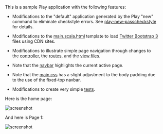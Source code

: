 This is a sample Play application with the following features:

  * Modifications to the "default" application generated by the Play "new" command to eliminate
    checkstyle errors. See [play-new-passcheckstyle](http://ics-software-engineering.github.io/play-new-passcheckstyle/)
    for details.
         
  * Modifications to the [main.scala.html](https://github.com/ics-software-engineering/play-bootstrap-template/blob/master/app/views/main.scala.html) template to load [Twitter Bootstrap 3](http://getbootstrap.com/) files using CDN sites.
  
  * Modifications to illustrate simple page navigation through changes to the [controller](https://github.com/ics-software-engineering/play-bootstrap-template/blob/master/app/controllers/Application.java), 
    the [routes](https://github.com/ics-software-engineering/play-bootstrap-template/blob/master/conf/routes), and
    the [view files](https://github.com/ics-software-engineering/play-bootstrap-template/tree/master/app/views).
        
  * Note that the [navbar](https://github.com/ics-software-engineering/play-bootstrap-template/blob/master/app/views/main.scala.html) highlights the current active page.
  
  * Note that the [main.css](https://github.com/ics-software-engineering/play-bootstrap-template/blob/master/public/stylesheets/main.css) has a 
    slight adjustment to the body padding due to the use of the fixed-top navbar.  
    
  * Modifications to create very simple [tests](https://github.com/ics-software-engineering/play-bootstrap-template/tree/master/test/test).
  
Here is the home page:

![screenshot](https://raw.github.com/ics-software-engineering/play-bootstrap-template/master/doc/play-bootstrap-template-home.png)

And here is Page 1:

![screenshot](https://raw.github.com/ics-software-engineering/play-bootstrap-template/master/doc/play-bootstrap-template-page1.png)

